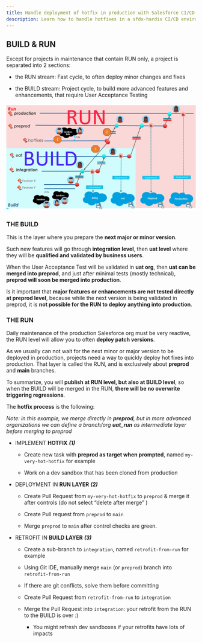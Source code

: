 ```yaml
---
title: Handle deployment of hotfix in production with Salesforce CI/CD
description: Learn how to handle hotfixes in a sfdx-hardis CI/CD environment, handling RUN and BUILD layers
---
```

<!-- markdownlint-disable MD013 -->

## BUILD & RUN

Except for projects in maintenance that contain RUN only, a project is separated into 2 sections:

- the RUN stream: Fast cycle, to often deploy minor changes and fixes

- the BUILD stream: Project cycle, to build more advanced features and enhancements, that require User Acceptance Testing

![](assets/images/ci-cd-schema-build-run.jpg)

### THE BUILD

This is the layer where you prepare the **next major or minor version**.

Such new features will go through **integration level**, then **uat level** where they will be **qualified and validated by business users**.

When the User Acceptance Test will be validated in **uat org**, then **uat can be merged into preprod**, and just after minimal tests (mostly technical), **preprod will soon be merged into production**.

Is it important that **major features or enhancements are not tested directly at preprod level**, because while the next version is being validated in preprod, it is **not possible for the RUN to deploy anything into production**.

### THE RUN

Daily maintenance of the production Salesforce org must be very reactive, the RUN level will allow you to often **deploy patch versions**.

As we usually can not wait for the next minor or major version to be deployed in production, projects need a way to quickly deploy hot fixes into production. That layer is called the RUN, and is exclusively about **preprod** and **main** branches.

To summarize, you will **publish at RUN level, but also at BUILD level**, so when the BUILD will be merged in the RUN, **there will be no overwrite triggering regressions**.

The **hotfix process** is the following:

_Note: in this example, we merge directly in **preprod**, but in more advanced organizations we can define a branch/org **uat_run** as intermediate layer before merging to preprod_

- IMPLEMENT **HOTFIX** _**(1)**_

  - Create new task with **preprod as target when prompted**, named `my-very-hot-hotfix` for example

  - Work on a dev sandbox that has been cloned from production

- DEPLOYMENT IN **RUN LAYER** _**(2)**_

  - Create Pull Request from `my-very-hot-hotfix` to `preprod` & merge it after controls (do not select “delete after merge” )

  - Create Pull request from `preprod` to `main`

  - Merge `preprod` to `main` after control checks are green.

- RETROFIT IN **BUILD LAYER** _**(3)**_

  - Create a sub-branch to `integration`, named `retrofit-from-run` for example

  - Using Git IDE, manually merge `main` (or `preprod`) branch into `retrofit-from-run`

  - If there are git conflicts, solve them before committing

  - Create Pull Request from `retrofit-from-run` to `integration`

  - Merge the Pull Request into `integration`: your retrofit from the RUN to the BUILD is over :)
    - You might refresh dev sandboxes if your retrofits have lots of impacts